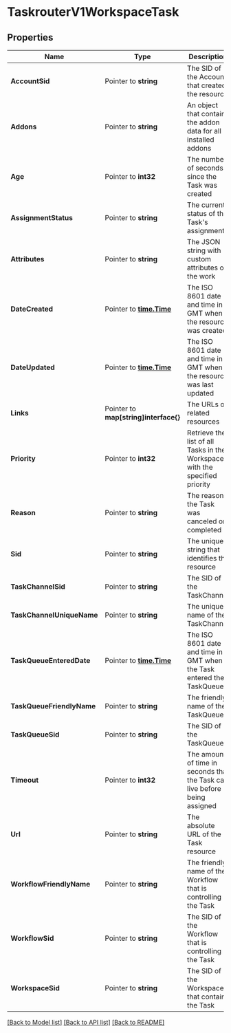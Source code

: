 # TaskrouterV1WorkspaceTask

## Properties

Name | Type | Description | Notes
------------ | ------------- | ------------- | -------------
**AccountSid** | Pointer to **string** | The SID of the Account that created the resource |
**Addons** | Pointer to **string** | An object that contains the addon data for all installed addons |
**Age** | Pointer to **int32** | The number of seconds since the Task was created |
**AssignmentStatus** | Pointer to **string** | The current status of the Task's assignment |
**Attributes** | Pointer to **string** | The JSON string with custom attributes of the work |
**DateCreated** | Pointer to [**time.Time**](time.Time.md) | The ISO 8601 date and time in GMT when the resource was created |
**DateUpdated** | Pointer to [**time.Time**](time.Time.md) | The ISO 8601 date and time in GMT when the resource was last updated |
**Links** | Pointer to **map[string]interface{}** | The URLs of related resources |
**Priority** | Pointer to **int32** | Retrieve the list of all Tasks in the Workspace with the specified priority |
**Reason** | Pointer to **string** | The reason the Task was canceled or completed |
**Sid** | Pointer to **string** | The unique string that identifies the resource |
**TaskChannelSid** | Pointer to **string** | The SID of the TaskChannel |
**TaskChannelUniqueName** | Pointer to **string** | The unique name of the TaskChannel |
**TaskQueueEnteredDate** | Pointer to [**time.Time**](time.Time.md) | The ISO 8601 date and time in GMT when the Task entered the TaskQueue. |
**TaskQueueFriendlyName** | Pointer to **string** | The friendly name of the TaskQueue |
**TaskQueueSid** | Pointer to **string** | The SID of the TaskQueue |
**Timeout** | Pointer to **int32** | The amount of time in seconds that the Task can live before being assigned |
**Url** | Pointer to **string** | The absolute URL of the Task resource |
**WorkflowFriendlyName** | Pointer to **string** | The friendly name of the Workflow that is controlling the Task |
**WorkflowSid** | Pointer to **string** | The SID of the Workflow that is controlling the Task |
**WorkspaceSid** | Pointer to **string** | The SID of the Workspace that contains the Task |

[[Back to Model list]](../README.md#documentation-for-models) [[Back to API list]](../README.md#documentation-for-api-endpoints) [[Back to README]](../README.md)


